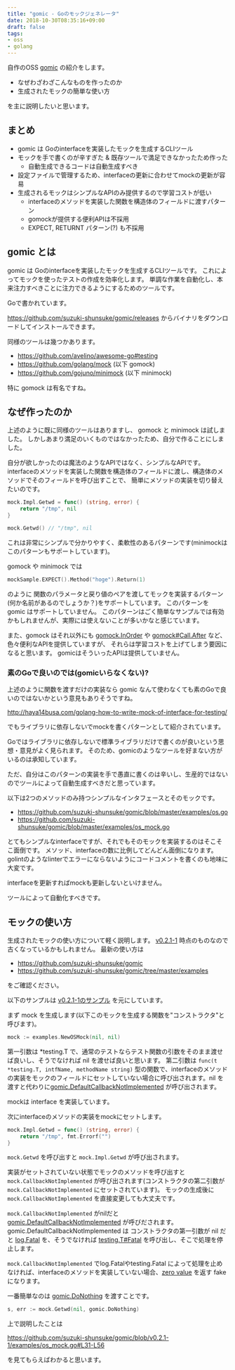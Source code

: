 ```yaml
---
title: "gomic - Goのモックジェネレータ"
date: 2018-10-30T08:35:16+09:00
draft: false
tags:
- oss
- golang
---
```


自作のOSS [gomic](https://github.com/suzuki-shunsuke/gomic) の紹介をします。

* なぜわざわざこんなものを作ったのか
* 生成されたモックの簡単な使い方

を主に説明したいと思います。

## まとめ

* gomic は Goのinterfaceを実装したモックを生成するCLIツール
* モックを手で書くのが辛すぎた & 既存ツールで満足できなかったため作った
  * 自動生成できるコードは自動生成すべき
* 設定ファイルで管理するため、interfaceの更新に合わせてmockの更新が容易
* 生成されるモックはシンプルなAPIのみ提供するので学習コストが低い
  * interfaceのメソッドを実装した関数を構造体のフィールドに渡すパターン
  * gomockが提供する便利APIは不採用
  * EXPECT, RETURNT パターン(?) も不採用

## gomic とは

gomic は Goのinterfaceを実装したモックを生成するCLIツールです。
これによってモックを使ったテストの作成を効率化します。
単調な作業を自動化し、本来注力すべきことに注力できるようにするためのツールです。

Goで書かれています。

https://github.com/suzuki-shunsuke/gomic/releases からバイナリをダウンロードしてインストールできます。

同様のツールは幾つかあります。

* https://github.com/avelino/awesome-go#testing
* https://github.com/golang/mock (以下 gomock)
* https://github.com/gojuno/minimock (以下 minimock)

特に gomock は有名ですね。

## なぜ作ったのか

上述のように既に同様のツールはありますし、 gomock と minimock は試しました。
しかしあまり満足のいくものではなかったため、自分で作ることにしました。

自分が欲しかったのは魔法のようなAPIではなく、シンプルなAPIです。
interfaceのメソッドを実装した関数を構造体のフィールドに渡し、構造体のメソッドでそのフィールドを呼び出すことで、
簡単にメソッドの実装を切り替えたいのです。

```go
mock.Impl.Getwd = func() (string, error) {
	return "/tmp", nil
}

mock.Getwd() // "/tmp", nil
```

これは非常にシンプルで分かりやすく、柔軟性のあるパターンです(minimockはこのパターンもサポートしています)。

gomock や minimock では

```go
mockSample.EXPECT().Method("hoge").Return(1)
```

のように 関数のパラメータと戻り値のペアを渡してモックを実装するパターン(何か名前があるのでしょうか？)をサポートしています。
このパターンを gomic はサポートしていません。
このパターンはごく簡単なサンプルでは有効かもしれませんが、実際には使えないことが多いかなと感じています。

また、gomock はそれ以外にも [gomock.InOrder](https://godoc.org/github.com/golang/mock/gomock#InOrder) や [gomock#Call.After](https://godoc.org/github.com/golang/mock/gomock#Call.After) など、色々便利なAPIを提供していますが、
それらは学習コストを上げてしまう要因になると思います。
gomicはそういったAPIは提供していません。

### 素のGoで良いのでは(gomicいらなくない)?

上述のように関数を渡すだけの実装なら gomic なんて使わなくても素のGoで良いのではないかという意見もありそうですね。

http://haya14busa.com/golang-how-to-write-mock-of-interface-for-testing/

でもライブラリに依存しないでmockを書くパターンとして紹介されています。

Goではライブラリに依存しないで標準ライブラリだけで書くのが良いという思想・意見がよく見られます。
そのため、gomicのようなツールを好まない方がいるのは承知しています。

ただ、自分はこのパターンの実装を手で愚直に書くのは辛いし、生産的ではないのでツールによって自動生成すべきだと思っています。

以下は2つのメソッドのみ持つシンプルなインタフェースとそのモックです。

* https://github.com/suzuki-shunsuke/gomic/blob/master/examples/os.go
* https://github.com/suzuki-shunsuke/gomic/blob/master/examples/os_mock.go

とてもシンプルなinterfaceですが、それでもそのモックを実装するのはそこそこ面倒です。
メソッド、interfaceの数に比例してどんどん面倒になります。
golintのようなlinterでエラーにならないようにコードコメントを書くのも地味に大変です。

interfaceを更新すればmockも更新しないといけません。

ツールによって自動化すべきです。

## モックの使い方

生成されたモックの使い方について軽く説明します。
[v0.2.1-1](https://github.com/suzuki-shunsuke/gomic/releases/tag/v0.2.1-1) 時点のものなので古くなっているかもしれません。
最新の使い方は

* https://github.com/suzuki-shunsuke/gomic
* https://github.com/suzuki-shunsuke/gomic/tree/master/examples

をご確認ください。

以下のサンプルは [v0.2.1-1のサンプル](https://github.com/suzuki-shunsuke/gomic/tree/v0.2.1-1/examples) を元にしています。

まず mock を生成します(以下このモックを生成する関数を"コンストラクタ"と呼びます)。

```go
mock := examples.NewOSMock(nil, nil)
```

第一引数は *testing.T で、通常のテストならテスト関数の引数をそのまま渡せば良いし、そうでなければ nil を渡せば良いと思います。
第二引数は `func(t *testing.T, intfName, methodName string)` 型の関数で、interfaceのメソッドの実装をモックのフィールドにセットしていない場合に呼び出されます。nil を渡すと代わりに[gomic.DefaultCallbackNotImplemented](https://godoc.org/github.com/suzuki-shunsuke/gomic/gomic#DefaultCallbackNotImplemented) が呼び出されます。

mockは interface を実装しています。

次にinterfaceのメソッドの実装をmockにセットします。

```go
mock.Impl.Getwd = func() (string, error) {
	return "/tmp", fmt.Errorf("")
}
```

`mock.Getwd` を呼び出すと `mock.Impl.Getwd` が呼び出されます。

実装がセットされていない状態でモックのメソッドを呼び出すと
`mock.CallbackNotImplemented` が呼び出されます(コンストラクタの第二引数が `mock.CallbackNotImplemented` にセットされています)。
モックの生成後に`mock.CallbackNotImplemented` を直接変更しても大丈夫です。

`mock.CallbackNotImplemented` がnilだと [gomic.DefaultCallbackNotImplemented](https://godoc.org/github.com/suzuki-shunsuke/gomic/gomic#DefaultCallbackNotImplemented) が呼びだされます。
gomic.DefaultCallbackNotImplemented は コンストラクタの第一引数が nil だと [log.Fatal](https://golang.org/pkg/log/#Fatal) を、そうでなければ [testing.T#Fatal](https://golang.org/pkg/testing/#T.Fatal) を呼び出し、そこで処理を停止します。

`mock.CallbackNotImplemented` でlog.Fatalやtesting.Fatal によって処理を止めなければ、interfaceのメソッドを実装していない場合、[zero value](https://golang.org/ref/spec#The_zero_value) を返す fake になります。

一番簡単なのは [gomic.DoNothing](https://godoc.org/github.com/suzuki-shunsuke/gomic/gomic#DoNothing) を渡すことです。

```go
s, err := mock.Getwd(nil, gomic.DoNothing)
```

上で説明したことは

https://github.com/suzuki-shunsuke/gomic/blob/v0.2.1-1/examples/os_mock.go#L31-L56

を見てもらえばわかると思います。
